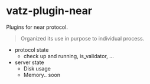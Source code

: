 # vatz-plugin-near
Plugins for near protocol.
> Organized its use in purpose to individual process.
- protocol state 
  - check up and running, is_validator, ...  
- server state
  - Disk usage
  - Memory.. soon